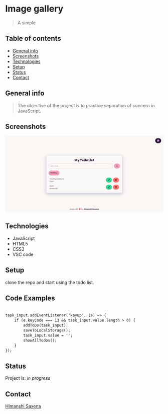 # Image gallery

> A simple

## Table of contents

- [General info](#general-info)
- [Screenshots](#screenshots)
- [Technologies](#technologies)
- [Setup](#setup)
- [Status](#status)
- [Contact](#contact)

## General info

> The objective of the project is to practice separation of concern in
> JavaScript.

## Screenshots

![Example screenshot](./planning/Screenshot.jpg)

## Technologies

- JavaScript
- HTML5
- CSS3
- VSC code

## Setup

clone the repo and start using the todo list.

## Code Examples

```

task_input.addEventListener('keyup', (e) => {
    if (e.keyCode === 13 && task_input.value.length > 0) {
        addToDo(task_input);
        saveToLocalStorage();
        task_input.value = '';
        showAllTodos();
    }
});

```

## Status

Project is: _in progress_

## Contact

[Himanshi Saxena](https://github.com/himanshisaxena)
